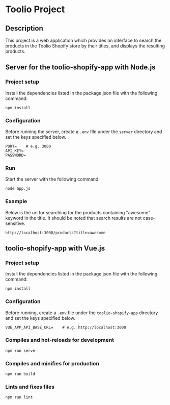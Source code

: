 # Toolio Project

## Description

This project is a web application which provides an interface to search the products in the Toolio Shopify store by their titles, and displays the resulting products.

## Server for the toolio-shopify-app with Node.js

### Project setup

Install the dependencies listed in the package.json file with the following command:

```
npm install
```

### Configuration

Before running the server, create a `.env` file under the `server` directory and set the keys specified below.

```
PORT=    # e.g. 3000
API_KEY=
PASSWORD=
```

### Run

Start the server with the following command:

```
node app.js
```

### Example

Below is the url for searching for the products containing "awesome" keyword in the title. It should be noted that search results are not case-sensitive.

```
http://localhost:3000/products?title=awesome
```



## toolio-shopify-app with Vue.js

### Project setup

Install the dependencies listed in the package.json file with the following command:

```
npm install
```

### Configuration

Before running, create a `.env` file under the `toolio-shopify-app` directory and set the keys specified below.

```
VUE_APP_API_BASE_URL=    # e.g. http://localhost:3000
```

### Compiles and hot-reloads for development

```
npm run serve
```

### Compiles and minifies for production
```
npm run build
```

### Lints and fixes files
```
npm run lint
```

